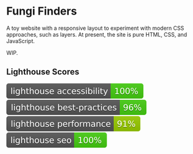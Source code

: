 # Fungi Finders

A toy website with a responsive layout to experiment with modern CSS approaches, such as layers. At present, the site is pure HTML, CSS, and JavaScript.

WIP.

## Lighthouse Scores
![](https://github.com/Pjb518/fungi-finders/blob/main/assets/lighthouse/lighthouse_accessibility.svg)
![](https://github.com/Pjb518/fungi-finders/blob/main/assets/lighthouse/lighthouse_best-practices.svg)
![](https://github.com/Pjb518/fungi-finders/blob/main/assets/lighthouse/lighthouse_performance.svg)
![](https://github.com/Pjb518/fungi-finders/blob/main/assets/lighthouse/lighthouse_seo.svg)
